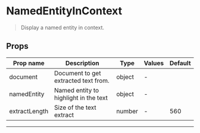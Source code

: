 # NamedEntityInContext

> Display a named entity in context.

## Props

| Prop name     | Description                           | Type   | Values | Default |
| ------------- | ------------------------------------- | ------ | ------ | ------- |
| document      | Document to get extracted text from.  | object | -      |         |
| namedEntity   | Named entity to highlight in the text | object | -      |         |
| extractLength | Size of the text extract              | number | -      | 560     |

---
